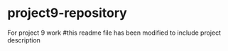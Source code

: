 # project9-repository
For project 9 work
#this readme file has been modified to include project description
